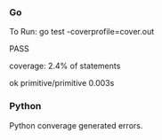 ### Go
To Run: go test -coverprofile=cover.out

PASS

coverage: 2.4% of statements

ok      primitive/primitive     0.003s

### Python 
Python converage generated errors.




